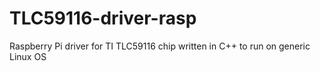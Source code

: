 # TLC59116-driver-rasp
Raspberry Pi driver for TI TLC59116 chip written in C++ to run on generic Linux OS
